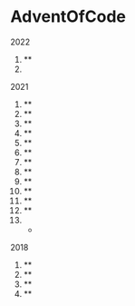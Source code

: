 # AdventOfCode

2022
1. **
2. 


2021
1. **
2. **
3. **
4. **
5. **
6. **
7. **
8. **
9. **
10. **
11. **
12. **
13. *

2018
1. **
2. **
3. **
4. **
